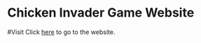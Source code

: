# Chicken Invader Game Website

#Visit
Click [here](https://isalma.github.io/Chicken-Invaders-Game-Website/) to go to the website.
